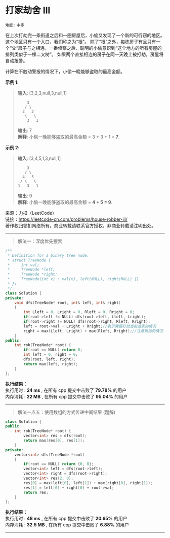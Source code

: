 # 打家劫舍 III #  
`难度：中等` 

在上次打劫完一条街道之后和一圈房屋后，小偷又发现了一个新的可行窃的地区。这个地区只有一个入口，我们称之为“根”。 除了“根”之外，每栋房子有且只有一个“父“房子与之相连。一番侦察之后，聪明的小偷意识到“这个地方的所有房屋的排列类似于一棵二叉树”。 如果两个直接相连的房子在同一天晚上被打劫，房屋将自动报警。  

计算在不触动警报的情况下，小偷一晚能够盗取的最高金额。  

**示例 1**:  
>**输入**: [3,2,3,null,3,null,1]  
>```
>     3
>    / \
>   2   3
>    \   \ 
>     3   1
>```
>**输出**: 7  
>**解释**: 小偷一晚能够盗取的最高金额 = 3 + 3 + 1 = **7**.

**示例 2**:  
>**输入**: [3,4,5,1,3,null,1]  
>```
>     3
>    / \
>   4   5
>  / \   \ 
> 1   3   1
>```
>**输出**: 9  
>**解释**: 小偷一晚能够盗取的最高金额 = **4 + 5 = 9**.

来源：力扣（LeetCode）  
链接：https://leetcode-cn.com/problems/house-robber-iii/  
著作权归领扣网络所有。商业转载请联系官方授权，非商业转载请注明出处。  

---  
>解法一：深度优先搜索  

```C++  
/**
 * Definition for a binary tree node.
 * struct TreeNode {
 *     int val;
 *     TreeNode *left;
 *     TreeNode *right;
 *     TreeNode(int x) : val(x), left(NULL), right(NULL) {}
 * };
 */
class Solution {
private:
    void dfs(TreeNode* root, int& left, int& right)
    {
        int Lleft = 0, Lright = 0, Rleft = 0, Rright = 0;
        if(root->left != NULL) dfs(root->left, Lleft, Lright);
        if(root->right != NULL) dfs(root->right, Rleft, Rright);
        left = root->val + Lright + Rright;//表示需要打劫当前这家的情况
        right = max(Lleft, Lright) + max(Rleft, Rright);//注意累加的情况
    }
public:
    int rob(TreeNode* root) {
        if(root == NULL) return 0;
        int left = 0, right = 0;
        dfs(root, left, right);
        return max(left, right);
    }
};
```  

**执行结果：**  
执行用时 : **24 ms** , 在所有 cpp 提交中击败了 **79.78%** 的用户  
内存消耗 : **22 MB** , 在所有 cpp 提交中击败了 **95.04%** 的用户  

---  
>解法一点五：使用数组的方式传递中间结果 (题解)  

```C++  
class Solution {
public:
    int rob(TreeNode* root) {
        vector<int> res = dfs(root);
        return max(res[0], res[1]);
    }
private:
    vector<int> dfs(TreeNode *root)
    {
        if(root == NULL) return {0, 0};
        vector<int> left = dfs(root->left);
        vector<int> right = dfs(root->right);
        vector<int> res(2, 0);
        res[0] = max(left[0], left[1]) + max(right[0], right[1]);
        res[1] = left[0] + right[0] + root->val;
        return res;
    }
};
```  

**执行结果：**  
执行用时 : **48 ms** , 在所有 cpp 提交中击败了 **20.65%** 的用户  
内存消耗 : **32.5 MB** , 在所有 cpp 提交中击败了 **6.88%** 的用户  

---  